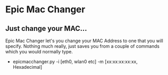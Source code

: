 # Epic Mac Changer
## Just change your MAC...

Epic Mac Changer let's you change your MAC Address to one that you will specify. Nothing much really, just saves you from a couple of commands which you would normally type.

- epicmacchanger.py -i [eth0, wlan0 etc] -m [xx:xx:xx:xx:xx, Hexadecimal]


